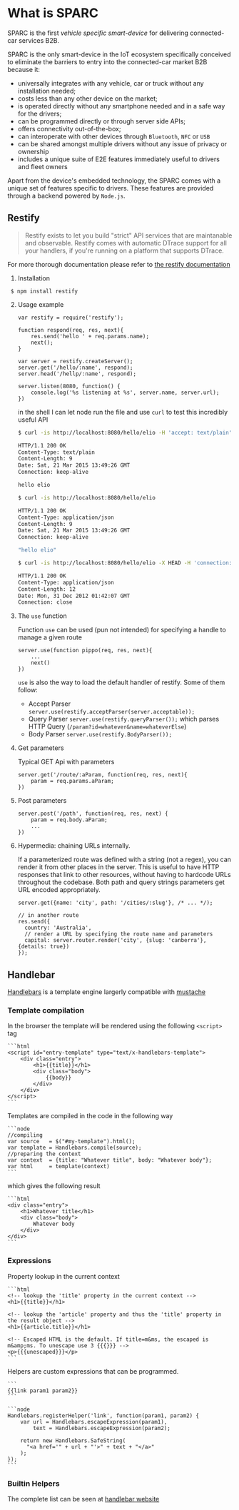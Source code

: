 # What is SPARC

SPARC is the first *vehicle specific smart-device* for delivering connected-car services B2B.

SPARC is the only smart-device in the IoT ecosystem specifically conceived to eliminate the barriers to entry into the connected-car market B2B because it:

* universally integrates with any vehicle, car or truck without any installation needed;
* costs less than any other device on the market;
* is operated directly without any smartphone needed and in a safe way for the drivers;
* can be programmed directly or through server side APIs;
* offers connectivity out-of-the-box;
* can interoperate with other devices through `Bluetooth`, `NFC` or `USB`
* can be shared amongst multiple drivers without any issue of privacy or ownership
* includes a unique suite of E2E features immediately useful to drivers and fleet owners

Apart from the device's embedded technology, the SPARC comes with a unique set of features specific to drivers. These features are provided through a backend powered by `Node.js`. 

## Restify

> Restify exists to let you build "strict" API services that are maintanable and observable. Restify comes with automatic DTrace support for all your handlers, if you're running on a platform that supports DTrace.

For more thorough documentation please refer to [the restify documentation](http://mcavage.me/node-restify)

1. Installation

```
 $ npm install restify
```

2. Usage example

    ```node
    var restify = require('restify');
    
    function respond(req, res, next){
        res.send('hello ' + req.params.name);
        next();
    }
    
    var server = restify.createServer();
    server.get('/hello/:name', respond);
    server.head('/hellp/:name', respond);
    
    server.listen(8080, function() {
        console.log('%s listening at %s', server.name, server.url);
    })
    ```

    in the shell I can let node run the file and use `curl` to test this incredibly useful API

    ```bash
    $ curl -is http://localhost:8080/hello/elio -H 'accept: text/plain'

    HTTP/1.1 200 OK
    Content-Type: text/plain
    Content-Length: 9
    Date: Sat, 21 Mar 2015 13:49:26 GMT
    Connection: keep-alive

    hello elio

    $ curl -is http://localhost:8080/hello/elio

    HTTP/1.1 200 OK
    Content-Type: application/json
    Content-Length: 9
    Date: Sat, 21 Mar 2015 13:49:26 GMT
    Connection: keep-alive

    "hello elio"

    $ curl -is http://localhost:8080/hello/elio -X HEAD -H 'connection: close'

    HTTP/1.1 200 OK
    Content-Type: application/json
    Content-Length: 12
    Date: Mon, 31 Dec 2012 01:42:07 GMT
    Connection: close
    ```

3. The `use` function

    Function `use` can be used (pun not intended) for specifying a handle to manage a given route

    ```node
    server.use(function pippo(req, res, next){
        ...
        next()
    })
    ```
    
    `use` is also the way to load the default handler of restify. Some of them follow:

    * Accept Parser `server.use(restify.acceptParser(server.acceptable));`
    * Query Parser `server.use(restify.queryParser());` which parses HTTP Query (`/param?id=whatever&name=whateverElse`)
    * Body Parser `server.use(restify.BodyParser());`

4. Get parameters

    Typical GET Api with parameters
    ```
    server.get('/route/:aParam, function(req, res, next){
        param = req.params.aParam;
    })
    ```

5. Post parameters

    ```
    server.post('/path', function(req, res, next) {
        param = req.body.aParam; 
        ...
    })

6. Hypermedia: chaining URLs internally.

    If a parameterized route was defined with a string (not a regex), you can render it from other places in the server. This is useful to have HTTP responses that link to other resources, without having to hardcode URLs throughout the codebase. Both path and query strings parameters get URL encoded appropriately.

    ```node
   server.get({name: 'city', path: '/cities/:slug'}, /* ... */);

    // in another route
    res.send({
      country: 'Australia',
      // render a URL by specifying the route name and parameters
      capital: server.router.render('city', {slug: 'canberra'}, {details: true})
    }); 
    ```

## Handlebar

[Handlebars](http://handlebarsjs.com) is a template engine largerly compatible with [mustache](https://mustache.github.io/)

### Template compilation

In the browser the template will be rendered using the following `<script>` tag

    ```html
    <script id="entry-template" type="text/x-handlebars-template">
        <div class="entry">
            <h1>{{title}}</h1>
            <div class="body">
                {{body}}
            </div>
        </div>
    </script>
    ```

Templates are compiled in the code in the following way

    ```node
    //compiling
    var source   = $("#my-template").html();
    var template = Handlebars.compile(source);
    //preparing the context
    var context  = {title: "Whatever title", body: "Whatever body"};
    var html     = template(context)
    ```

which gives the following result

    ```html
    <div class="entry">
        <h1>Whatever title</h1>
        <div class="body">
            Whatever body
        </div>
    </div>
    ```

### Expressions

Property lookup in the current context

    ```html
    <!-- lookup the 'title' property in the current context -->
    <h1>{{title}}</h1>

    <!-- lookup the 'article' property and thus the 'title' property in the result object -->
    <h1>{{article.title}}</h1>

    <!-- Escaped HTML is the default. If title=m&ms, the escaped is m&amp;ms. To unescape use 3 {{{}}} -->
    <p>{{{unescaped}}}</p>
    ```

Helpers are custom expressions that can be programmed.

    ```
    {{link param1 param2}}
    ```

    ```node
    Handlebars.registerHelper('link', function(param1, param2) {
        var url = Handlebars.escapeExpression(param1),
            text = Handlebars.escapeExpression(param2);
      
        return new Handlebars.SafeString(
          "<a href='" + url + "'>" + text + "</a>"
        );
    });
    ```

### Builtin Helpers

The complete list can be seen at [handlebar website](http://handlebarsjs.com/builtin_helpers.html)

